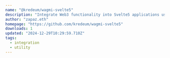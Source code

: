 ```yaml
---
name: "@kredeum/wagmi-svelte5"
description: "Integrate Web3 functionality into Svelte5 applications using Wagmi."
author: "zapaz.eth"
homepage: "https://github.com/kredeum/wagmi-svelte5"
downloads: 1
updated: "2024-12-29T10:29:59.710Z"
tags: 
  - integration
  - utility
---
```

